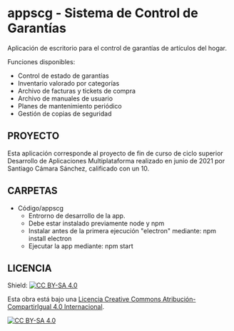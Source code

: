 # appscg - Sistema de Control de Garantías
Aplicación de escritorio para el control de garantías de artículos del hogar.

Funciones disponibles:
* Control de estado de garantías
* Inventario valorado por categorías
* Archivo de facturas y tickets de compra
* Archivo de manuales de usuario
* Planes de mantenimiento periódico
* Gestión de copias de seguridad

## PROYECTO
Esta aplicación corresponde al proyecto de fin de curso de ciclo superior Desarrollo de Aplicaciones Multiplataforma realizado en junio de 2021 por Santiago Cámara Sánchez, calificado con un 10.

## CARPETAS
* Código/appscg
  - Entrorno de desarrollo de la app.
  - Debe estar instalado previamente node y npm
  - Instalar antes de la primera ejecución "electron" mediante: npm install electron
  - Ejecutar la app mediante: npm start 

## LICENCIA
Shield: [![CC BY-SA 4.0][cc-by-sa-shield]][cc-by-sa]

Esta obra está bajo una
[Licencia Creative Commons Atribución-CompartirIgual 4.0 Internacional][cc-by-sa].

[![CC BY-SA 4.0][cc-by-sa-image]][cc-by-sa]

[cc-by-sa]: https://creativecommons.org/licenses/by-sa/4.0/deed.es
[cc-by-sa-image]: https://licensebuttons.net/l/by-sa/4.0/88x31.png
[cc-by-sa-shield]: https://img.shields.io/badge/License-CC%20BY--SA%204.0-lightgrey.svg
